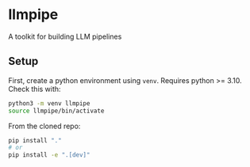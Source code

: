 # llmpipe
A toolkit for building LLM pipelines

## Setup

First, create a python environment using `venv`. Requires python >= 3.10. Check this with:

```bash
python3 -m venv llmpipe
source llmpipe/bin/activate
```

From the cloned repo:

```bash
pip install "."
# or
pip install -e ".[dev]"
```
